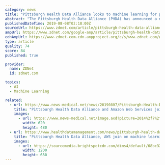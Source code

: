 ```yaml
---
category: news
title: "Pittsburgh Health Data Alliance looks to machine learning for patient care"
abstract: "The Pittsburgh Health Data Alliance (PHDA) has announced a machine learning research sponsorship from Amazon Web Services (AWS) that would see the alliance aim to advance innovation in areas such as cancer diagnostics, precision medicine, voice-enabled ..."
publishedDateTime: 2019-08-08T02:18:00Z
sourceUrl: https://www.zdnet.com/article/pittsburgh-health-data-alliance-looks-to-machine-learning-for-patient-care/
ampUrl: https://www.zdnet.com/google-amp/article/pittsburgh-health-data-alliance-looks-to-machine-learning-for-patient-care/
cdnAmpUrl: https://www-zdnet-com.cdn.ampproject.org/c/s/www.zdnet.com/google-amp/article/pittsburgh-health-data-alliance-looks-to-machine-learning-for-patient-care/
type: article
quality: 74
score: 84
published: true

provider:
  name: ZDNet
  id: zdnet.com

topics:
  - AI
  - Machine Learning

related:
  - url: https://www.news-medical.net/news/20190807/Pittsburgh-Health-Data-Alliance-and-Amazon-Web-Services-join-forces-to-enhance-patient-care.aspx
    title: "Pittsburgh Health Data Alliance and Amazon Web Services join forces to enhance patient care"
    images:
      - url: https://www.news-medical.net/image.axd?picture=2014%2f7%2fElectronic_Health_Record-620x480.jpg
        width: 620
        height: 480
  - url: https://www.healthdatamanagement.com/news/pittsburgh-health-data-alliance-aws-join-on-machine-learning-effort
    title: "Pittsburgh Health Data Alliance, AWS join on machine learning effort"
    images:
      - url: https://sourcemedia.brightspotcdn.com/dims4/default/68bc32b/2147483647/strip/true/crop/2699x1417+0+191/resize/1200x630!/quality/90/?url=https%3A%2F%2Fsourcemedia.brightspotcdn.com%2F94%2Fc1%2F12f48612499ab5eba6b77da6caa9%2Fupmc-exterior-crop.jpg
        width: 1200
        height: 630
---
```

